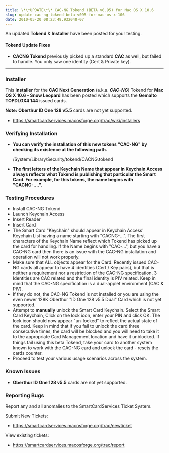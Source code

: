 ```yaml
---
title: \*\*UPDATE\*\* CAC-NG Tokend (BETA v0.95) for Mac OS X 10.6
slug: update-cac-ng-tokend-beta-v095-for-mac-os-x-106
date: 2010-05-20 08:23:49.932048-07
---
```


An updated **Tokend** & **Installer** have been posted for your testing.

<!--more-->

#### Tokend Update Fixes

* **CACNG Tokend** previously picked up a standard **CAC** as well, but failed to handle. You only saw one identity (Cert & Private key).

---

### Installer

This **Installer** for the **CAC Next Generation** (a.k.a. ***CAC-NG***) Tokend for **Mac OS X 10.6 - Snow Leopard** has been posted which supports the **Gemalto TOPDLGX4 144** issued cards.

**Note:** **Oberthur ID One 128 v5.5** cards are not yet supported.

* <https://smartcardservices.macosforge.org/trac/wiki/installers>

### Verifying Installation

* **You can verify the installation of this new tokens "CAC-NG" by checking its existence at the following path.**

    /System/Library/Security/tokend/CACNG.tokend

* **The first letters of the Keychain Name that appear in Keychain Access always reflects what Tokend is publishing that particular the Smart Card. For example, for this tokens, the name begins with "CACNG-....".**

### Testing Procedures

* Install CAC-NG Tokend
* Launch Keychain Access
* Insert Reader
* Insert Card
* The Smart Card "Keychain" should appear in Keychain Access' Keychain List having a name starting with "CACNG-...". The first characters of the Keychain Name reflect which Tokend has picked up the card for handling. If the Name begins with "CAC-...", but you have a CAC-NG card then there is an issue with the CAC-NG installation and operation will not work properly.
* Make sure that ALL objects appear for the Card. Recently issued CAC-NG cards all appear to have 4 identities (Cert / Key pairs), but that is neither a requirement nor a restriction of the CAC-NG specification. 3 Identities are CAC related and the final identity is PIV related. Keep in mind that the CAC-NG specification is a dual-applet environment (CAC & PIV).
* If they do not, the CAC-NG Tokend is not installed or you are using the even newer 128K Oberthur "ID One 128 v5.5 Dual" Card which is not yet supported.
* Attempt to **manually** unlock the Smart Card Keychain. Select the Smart Card Keychain, Click on the lock icon, enter your PIN and click OK. The lock icon should now appear "un-locked" to reflect the actual state of the card. Keep in mind that if you fail to unlock the card three consecutive times, the card will be blocked and you will need to take it to the appropriate Card Management location and have it unblocked. If things fail using this beta Tokend, take your card to another system known to work with the CAC-NG card and unlock the card - resets the cards counter.
* Proceed to test your various usage scenarios across the system.

### Known Issues

* **Oberthur ID One 128 v5.5** cards are not yet supported.

### Reporting Bugs

Report any and all anomalies to the SmartCardServices Ticket System.

Submit New Tickets:

* <https://smartcardservices.macosforge.org/trac/newticket>

View existing tickets:

* <https://smartcardservices.macosforge.org/trac/report>
